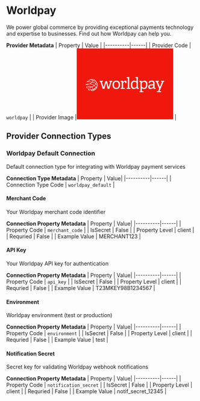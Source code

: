 # Worldpay
We power global commerce by providing exceptional payments technology and expertise to businesses. Find out how Worldpay can help you.

**Provider Metadata**
| Property | Value |
|----------|------|
| Provider Code | `worldpay` |
| Provider Image |![Worldpay Provider Small Image](./images/worldpay_small.png) |

## Provider Connection Types

### Worldpay Default Connection
Default connection type for integrating with Worldpay payment services

**Connection Type Metadata**
| Property | Value|
|----------|------|
| Connection Type Code | `worldpay_default` |

#### Merchant Code
Your Worldpay merchant code identifier

**Connection Property Metadata**
| Property | Value|
|----------|------|
| Property Code | `merchant_code` |
| IsSecret | False |
| Property Level | client |
| Requried | False |
| Example Value | MERCHANT123 |

#### API Key
Your Worldpay API key for authentication

**Connection Property Metadata**
| Property | Value|
|----------|------|
| Property Code | `api_key` |
| IsSecret | False |
| Property Level | client |
| Requried | False |
| Example Value | T23MKEY98B1234567 |

#### Environment
Worldpay environment (test or production)

**Connection Property Metadata**
| Property | Value|
|----------|------|
| Property Code | `environment` |
| IsSecret | False |
| Property Level | client |
| Requried | False |
| Example Value | test |

#### Notification Secret
Secret key for validating Worldpay webhook notifications

**Connection Property Metadata**
| Property | Value|
|----------|------|
| Property Code | `notification_secret` |
| IsSecret | False |
| Property Level | client |
| Requried | False |
| Example Value | notif_secret_12345 |




